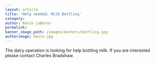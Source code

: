 ```yaml
---
layout: article
title: 'Help needed: Milk Bottling'
category:
author: Kevin LeBaron
permalink:
banner_image_path: /images/banners/bottling.jpg
authorimage: kevin.jpg
---
```



The dairy operation is looking for help bottling milk. If you are interested please contact Charles Bradshaw.